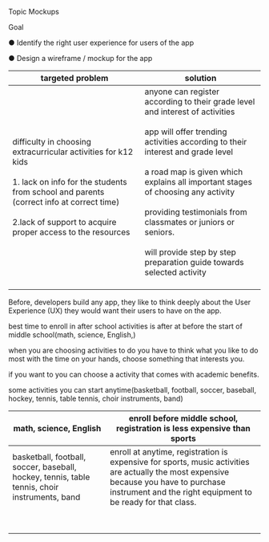 Topic Mockups

Goal 

● Identify the right user experience for users of the app 

● Design a wireframe / mockup for the app

| targeted problem                                             | solution                                                     |
| ------------------------------------------------------------ | ------------------------------------------------------------ |
| difficulty in choosing extracurricular activities for k12 kids<br /><br />1. lack on info for the students from school and parents (correct info at correct time)<br /><br />2.lack of support to acquire proper access to the resources | anyone can register according to their grade level and interest of activities <br /><br />app will offer trending activities according to their interest and grade level<br /><br />a road map is given which explains all important stages of choosing any activity<br /><br />providing testimonials from classmates or juniors or seniors.<br /><br />will provide step by step preparation guide towards selected activity<br /><br /> |

Before, developers build any app, they like to think deeply about the User Experience (UX) they would want their users to have on the app.

best time to enroll in after school activities is after at before the start of middle school(math, science, English,)

when you are choosing activities to do you have to think what you like to do most with the time on your hands, choose something that interests you.

if you want to you can choose a activity that comes with academic benefits.

some activities you can start anytime(basketball, football, soccer, baseball, hockey, tennis, table tennis, choir instruments, band)



| math, science, English                                       | enroll before middle school, registration is less expensive than sports |
| ------------------------------------------------------------ | ------------------------------------------------------------ |
| basketball, football, soccer, baseball, hockey, tennis, table tennis, choir instruments, band | enroll at anytime, registration is expensive for sports, music activities are actually the most expensive because you have to purchase instrument and the right equipment to be ready for that class. |
|                                                              |                                                              |
|                                                              |                                                              |
|                                                              |                                                              |
|                                                              |                                                              |
|                                                              |                                                              |
|                                                              |                                                              |
|                                                              |                                                              |
|                                                              |                                                              |

